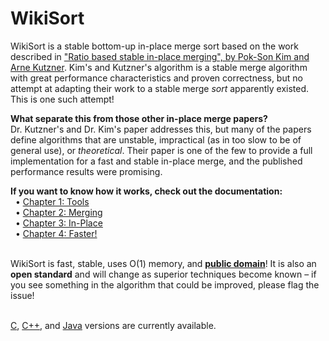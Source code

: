WikiSort
======

WikiSort is a stable bottom-up in-place merge sort based on the work described in <a href="http://www.researchgate.net/publication/225153768_Ratio_Based_Stable_In-Place_Merging">"Ratio based stable in-place merging", by Pok-Son Kim and Arne Kutzner</a>. Kim's and Kutzner's algorithm is a stable merge algorithm with great performance characteristics and proven correctness, but no attempt at adapting their work to a stable merge <i>sort</i> apparently existed. This is one such attempt!

<b>What separate this from those other in-place merge papers?</b><br/>
Dr. Kutzner's and Dr. Kim's paper addresses this, but many of the papers define algorithms that are unstable, impractical (as in too slow to be of general use), or <i>theoretical</i>. Their paper is one of the few to provide a full implementation for a fast and stable in-place merge, and the published performance results were promising.

<b>If you want to know how it works, check out the documentation:</b><br/>
&nbsp;&nbsp;• <a href="https://github.com/BonzaiThePenguin/WikiSort/blob/master/Chapter%201:%20Tools.md">Chapter 1: Tools</a><br/>
&nbsp;&nbsp;• <a href="https://github.com/BonzaiThePenguin/WikiSort/blob/master/Chapter%202:%20Merging.md">Chapter 2: Merging</a><br/>
&nbsp;&nbsp;• <a href="https://github.com/BonzaiThePenguin/WikiSort/blob/master/Chapter%203:%20In-Place.md">Chapter 3: In-Place</a><br/>
&nbsp;&nbsp;• <a href="https://github.com/BonzaiThePenguin/WikiSort/blob/master/Chapter%204:%20Faster!.md">Chapter 4: Faster!</a><br/><br/>

WikiSort is fast, stable, uses O(1) memory, and <b><a href="https://github.com/BonzaiThePenguin/WikiSort/blob/master/LICENSE">public domain</a></b>! It is also an <b>open standard</b> and will change as superior techniques become known – if you see something in the algorithm that could be improved, please flag the issue!<br/><br/>

<a href="https://github.com/BonzaiThePenguin/WikiSort/blob/master/WikiSort.c">C</a>, <a href="https://github.com/BonzaiThePenguin/WikiSort/blob/master/WikiSort.cpp">C++</a>, and <a href="https://github.com/BonzaiThePenguin/WikiSort/blob/master/WikiSort.java">Java</a> versions are currently available.<br/><br/>

